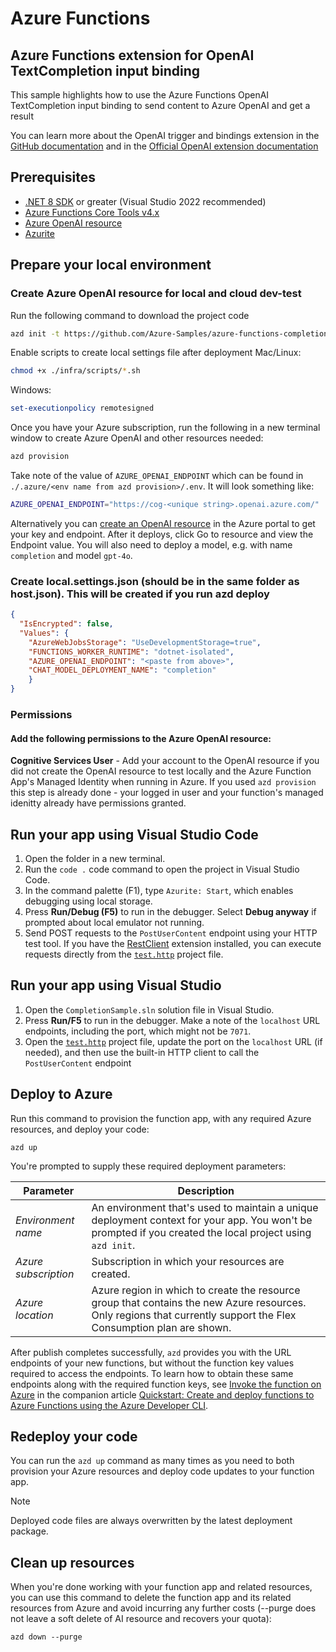 <!--
---
name: Azure Function using OpenAI TextCompletion input binding
description: Azure Function using OpenAI TextCompletion input binding to send content to Azure OpenAI and get a result
page_type: sample
products:
- azure-functions
- azure
- entra-id
urlFragment: azure-functions-completion-openai-dotnet
languages:
- csharp
- bicep
- azdeveloper
---
-->

# Azure Functions
## Azure Functions extension for OpenAI TextCompletion input binding

This sample highlights how to use the Azure Functions OpenAI TextCompletion input binding to send content to Azure OpenAI and get a result

You can learn more about the OpenAI trigger and bindings extension in the [GitHub documentation](https://github.com/Azure/azure-functions-openai-extension) and in the [Official OpenAI extension documentation](https://learn.microsoft.com/en-us/azure/azure-functions/functions-bindings-openai)


## Prerequisites

* [.NET 8 SDK](https://dotnet.microsoft.com/download/dotnet/8.0) or greater (Visual Studio 2022 recommended)
* [Azure Functions Core Tools v4.x](https://learn.microsoft.com/azure/azure-functions/functions-run-local?tabs=v4%2Cwindows%2Cnode%2Cportal%2Cbash)
* [Azure OpenAI resource](https://learn.microsoft.com/azure/openai/overview)
* [Azurite](https://github.com/Azure/Azurite)

## Prepare your local environment

### Create Azure OpenAI resource for local and cloud dev-test

Run the following command to download the project code
```bash
azd init -t https://github.com/Azure-Samples/azure-functions-completion-openai-dotnet
```

Enable scripts to create local settings file after deployment
Mac/Linux:
```bash
chmod +x ./infra/scripts/*.sh 
```
Windows:
```Powershell
set-executionpolicy remotesigned
```

Once you have your Azure subscription, run the following in a new terminal window to create Azure OpenAI and other resources needed:

```bash
azd provision
```

Take note of the value of `AZURE_OPENAI_ENDPOINT` which can be found in `./.azure/<env name from azd provision>/.env`.  It will look something like:
```bash
AZURE_OPENAI_ENDPOINT="https://cog-<unique string>.openai.azure.com/"
```

Alternatively you can [create an OpenAI resource](https://portal.azure.com/#create/Microsoft.CognitiveServicesTextAnalytics) in the Azure portal to get your key and endpoint. After it deploys, click Go to resource and view the Endpoint value.  You will also need to deploy a model, e.g. with name `completion` and model `gpt-4o`.

### Create local.settings.json (should be in the same folder as host.json). This will be created if you run azd deploy
```json
{
  "IsEncrypted": false,
  "Values": {
    "AzureWebJobsStorage": "UseDevelopmentStorage=true",
    "FUNCTIONS_WORKER_RUNTIME": "dotnet-isolated",
    "AZURE_OPENAI_ENDPOINT": "<paste from above>",
    "CHAT_MODEL_DEPLOYMENT_NAME": "completion"
    }
}
```

### Permissions
#### Add the following permissions to the Azure OpenAI resource:
<b>Cognitive Services User</b> - Add your account to the OpenAI resource if you did not create the OpenAI resource to test locally and the Azure Function App's Managed Identity when running in Azure. If you used `azd provision` this step is already done - your logged in user and your function's managed idenitty already have permissions granted.  

## Run your app using Visual Studio Code

1. Open the folder in a new terminal.
1. Run the `code .` code command to open the project in Visual Studio Code.
1. In the command palette (F1), type `Azurite: Start`, which enables debugging using local storage.
1. Press **Run/Debug (F5)** to run in the debugger. Select **Debug anyway** if prompted about local emulator not running.
1. Send POST requests to the `PostUserContent` endpoint using your HTTP test tool. If you have the [RestClient](https://marketplace.visualstudio.com/items?itemName=humao.rest-client) extension installed, you can execute requests directly from the [`test.http`](./app/test.http) project file.

## Run your app using Visual Studio

1. Open the `CompletionSample.sln` solution file in Visual Studio.
1. Press **Run/F5** to run in the debugger. Make a note of the `localhost` URL endpoints, including the port, which might not be `7071`.
1. Open the [`test.http`](./app/test.http) project file, update the port on the `localhost` URL (if needed), and then use the built-in HTTP client to call the `PostUserContent` endpoint


## Deploy to Azure

Run this command to provision the function app, with any required Azure resources, and deploy your code:

```shell
azd up
```

You're prompted to supply these required deployment parameters:

| Parameter | Description |
| ---- | ---- |
| _Environment name_ | An environment that's used to maintain a unique deployment context for your app. You won't be prompted if you created the local project using `azd init`.|
| _Azure subscription_ | Subscription in which your resources are created.|
| _Azure location_ | Azure region in which to create the resource group that contains the new Azure resources. Only regions that currently support the Flex Consumption plan are shown.|

After publish completes successfully, `azd` provides you with the URL endpoints of your new functions, but without the function key values required to access the endpoints. To learn how to obtain these same endpoints along with the required function keys, see [Invoke the function on Azure](https://learn.microsoft.com/azure/azure-functions/create-first-function-azure-developer-cli?pivots=programming-language-dotnet#invoke-the-function-on-azure) in the companion article [Quickstart: Create and deploy functions to Azure Functions using the Azure Developer CLI](https://learn.microsoft.com/azure/azure-functions/create-first-function-azure-developer-cli?pivots=programming-language-dotnet).

## Redeploy your code

You can run the `azd up` command as many times as you need to both provision your Azure resources and deploy code updates to your function app.

>[!NOTE]
>Deployed code files are always overwritten by the latest deployment package.

## Clean up resources

When you're done working with your function app and related resources, you can use this command to delete the function app and its related resources from Azure and avoid incurring any further costs (--purge does not leave a soft delete of AI resource and recovers your quota):

```shell
azd down --purge
```